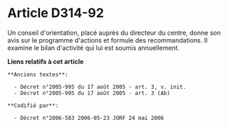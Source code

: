 # Article D314-92

Un conseil d'orientation, placé auprès du directeur du centre, donne son avis sur le programme d'actions et formule des
recommandations. Il examine le bilan d'activité qui lui est soumis annuellement.

**Liens relatifs à cet article**

	**Anciens textes**:

	  - Décret n°2005-995 du 17 août 2005 - art. 3, v. init.
	  - Décret n°2005-995 du 17 août 2005 - art. 3 (Ab)

	**Codifié par**:

	  - Décret n°2006-583 2006-05-23 JORF 24 mai 2006
